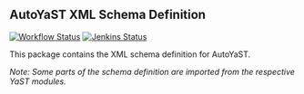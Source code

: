 ## AutoYaST XML Schema Definition

[![Workflow Status](https://github.com/yast/yast-perl-bindings/workflows/CI/badge.svg?branch=master)](
https://github.com/yast/yast-perl-bindings/actions?query=branch%3Amaster)
[![Jenkins Status](https://ci.opensuse.org/buildStatus/icon?job=yast-yast-perl-bindings-master)](
https://ci.opensuse.org/view/Yast/job/yast-yast-perl-bindings-master/)

This package contains the XML schema definition for AutoYaST.

*Note: Some parts of the schema definition are imported from the respective
YaST modules.*
